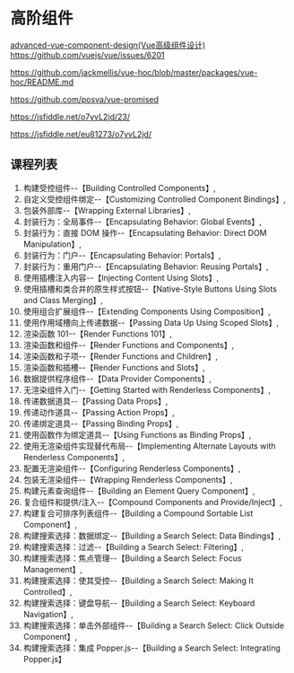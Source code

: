 # 高阶组件

[advanced-vue-component-design(Vue高级组件设计)](https://www.bilibili.com/video/BV1U4411r7Ca?p=1)
https://github.com/vuejs/vue/issues/6201

https://github.com/jackmellis/vue-hoc/blob/master/packages/vue-hoc/README.md

https://github.com/posva/vue-promised

https://jsfiddle.net/o7yvL2jd/23/

https://jsfiddle.net/eu81273/o7yvL2jd/


## 课程列表
1. 构建受控组件--【Building Controlled Components】,
2. 自定义受控组件绑定--【Customizing Controlled Component Bindings】,
3. 包装外部库--【Wrapping External Libraries】,
4. 封装行为：全局事件--【Encapsulating Behavior: Global Events】,
5. 封装行为：直接 DOM 操作--【Encapsulating Behavior: Direct DOM Manipulation】,
6. 封装行为：门户--【Encapsulating Behavior: Portals】,
7. 封装行为：重用门户--【Encapsulating Behavior: Reusing Portals】,
8. 使用插槽注入内容--【Injecting Content Using Slots】,
9. 使用插槽和类合并的原生样式按钮--【Native-Style Buttons Using Slots and Class Merging】,
10. 使用组合扩展组件--【Extending Components Using Composition】,
11. 使用作用域槽向上传递数据--【Passing Data Up Using Scoped Slots】,
12. 渲染函数 101--【Render Functions 101】,
13. 渲染函数和组件--【Render Functions and Components】,
14. 渲染函数和子项--【Render Functions and Children】,
15. 渲染函数和插槽--【Render Functions and Slots】,
16. 数据提供程序组件--【Data Provider Components】,
17. 无渲染组件入门--【Getting Started with Renderless Components】,
18. 传递数据道具--【Passing Data Props】,
19. 传递动作道具--【Passing Action Props】,
20. 传递绑定道具--【Passing Binding Props】,
21. 使用函数作为绑定道具--【Using Functions as Binding Props】,
22. 使用无渲染组件实现替代布局--【Implementing Alternate Layouts with Renderless Components】,
23. 配置无渲染组件--【Configuring Renderless Components】,
24. 包装无渲染组件--【Wrapping Renderless Components】,
25. 构建元素查询组件--【Building an Element Query Component】,
26. 复合组件和提供/注入--【Compound Components and Provide/Inject】,
27. 构建复合可排序列表组件--【Building a Compound Sortable List Component】,
28. 构建搜索选择：数据绑定--【Building a Search Select: Data Bindings】,
29. 构建搜索选择：过滤--【Building a Search Select: Filtering】,
30. 构建搜索选择：焦点管理--【Building a Search Select: Focus Management】,
31. 构建搜索选择：使其受控--【Building a Search Select: Making It Controlled】,
32. 构建搜索选择：键盘导航--【Building a Search Select: Keyboard Navigation】,
33. 构建搜索选择：单击外部组件--【Building a Search Select: Click Outside Component】,
34. 构建搜索选择：集成 Popper.js--【Building a Search Select: Integrating Popper.js】
